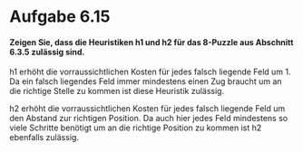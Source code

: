 # Aufgabe 6.15

#### Zeigen Sie, dass die Heuristiken h1 und h2 für das 8-Puzzle aus Abschnitt 6.3.5 zulässig sind.

h1 erhöht die vorraussichtlichen Kosten für jedes falsch liegende Feld um 1. Da ein falsch liegendes Feld immer mindestens einen Zug braucht um an die richtige Stelle zu kommen ist diese Heuristik zulässig.

h2 erhöht die vorraussichtlichen Kosten für jedes falsch liegende Feld um den Abstand zur richtigen Position. Da auch hier jedes Feld mindestens so viele Schritte benötigt um an die richtige Position zu kommen ist h2 ebenfalls zulässig.
